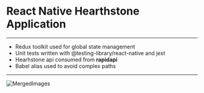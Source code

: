 # React Native Hearthstone Application

---

- Redux toolkit used for global state management
- Unit tests written with @testing-library/react-native and jest
- Hearhstone api consumed from **rapidapi**
- Babel alias used to avoid complex paths

---

![MergedImages](https://user-images.githubusercontent.com/50989251/188911786-3323eaa9-1146-43d2-a88b-dcee98fa882d.png)